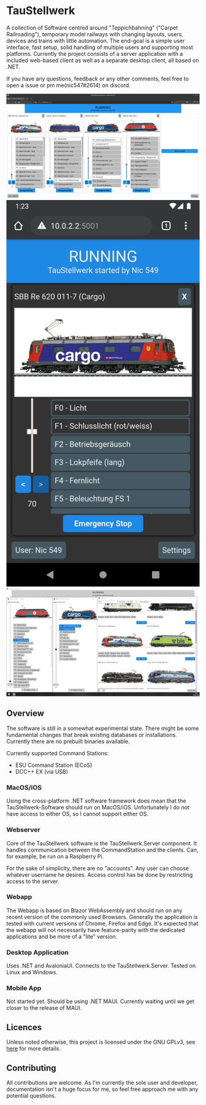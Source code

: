 # TauStellwerk

A collection of Software centred around "Teppichbahning" ("Carpet Railroading"), temporary model railways with changing layouts, users, devices and trains with little automation.
The end-goal is a simple user interface, fast setup, solid handling of multiple users and supporting most platforms.
Currently the project consists of a server application with a included web-based client as well as a separate desktop client, all based on .NET.

If you have any questions, feedback or any other comments, feel free to open a issue or pm me(nic547#2614) on discord.

![Screenshot of the web app on a computer](./doc/img/DesktopWebClientScreenshot.png)
![Screenshot of the webapp on a mobile device](./doc/img/MobileWebClientScreenshot.png)
![Screenshot of the Desktop application](./doc/img/AvaloniaScreenshot.png)

## Overview

The software is still in a somewhat experimental state. There might be some fundamental changes that break existing databases or installations.
Currently there are no prebuilt binaries available.

Currently supported Command Stations:

- ESU Command Station (ECoS)
- DCC++ EX (via USB)

### MacOS/iOS

Using the cross-platform .NET software framework does mean that the TauStellwerk-Software should run on MacOS/iOS. Unfortunately I do not have access to either OS, so I cannot support either OS.

### Webserver

Core of the TauStellwerk software is the TauStellwerk.Server component. It handles communication between the CommandStation and the clients. Can, for example, be run on a Raspberry Pi.

For the sake of simplicity, there are no "accounts". Any user can choose whatever username he desires. Access control has be done by restricting access to the server.

### Webapp

The Webapp is based on Blazor WebAssembly and should run on any recent version of the commonly used Browsers. Generally the application is tested with current versions of Chrome, Firefox and Edge. It's expected that the webapp will not necessarily have feature-parity with the dedicated applications and be more of a "lite" version.

### Desktop Application

Uses .NET and AvaloniaUI. Connects to the TauStellwerk.Server. Tested on Linux and Windows.

### Mobile App

Not started yet. Should be using .NET MAUI. Currently waiting until we get closer to the release of MAUI.

## Licences

Unless noted otherwise, this project is licensed under the GNU GPLv3, see [here](/LICENSE) for more details.

## Contributing

All contributions are welcome. As I'm currently the sole user and developer, documentation isn't a huge focus for me, so feel free approach me with any potential questions.
